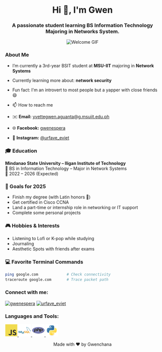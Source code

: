 <h1 align="center">Hi 👋, I'm Gwen</h1>
<h3 align="center">A passionate student learning BS Information Technology Majoring in Networks System.</h3>

<p align="center">
  <img src="https://media1.tenor.com/m/HO6i-dQFawUAAAAC/doraemon.gif"  width="1000" alt="Welcome GIF")>
</p>


### About Me

-  I’m currently a 3rd-year BSIT student at **MSU-IIT** majoring in **Network Systems**
-  Currently learning more about: **network security**
-  Fun fact: I'm an introvert to most people but a yapper with close friends 😄

- 📫 How to reach me
  
- ✉️ **Email:** yvettegwen.aguanta@g.msuiit.edu.ph  
- 🌐 **Facebook:** [gwenespera](https://fb.com/gwenespera)  
- 📸 **Instagram:** [@urfave_eviet](https://instagram.com/urfave_eviet)


### 🎓 Education

**Mindanao State University – Iligan Institute of Technology**  
📍 BS in Information Technology – Major in Network Systems  
📅 2022 – 2026 (Expected)


### 🎯 Goals for 2025

-  Finish my degree (with Latin honors 🤞)
-  Get certified in Cisco CCNA
-  Land a part-time or internship role in networking or IT support
-  Complete some personal projects


### 🎮 Hobbies & Interests

-  Listening to Lofi or K-pop while studying
-  Journaling 
-  Aesthetic Spots with friends after exams

### 💻 Favorite Terminal Commands

```bash
ping google.com             # Check connectivity
traceroute google.com       # Trace packet path

```

<h3 align="left">Connect with me:</h3>
<p align="left">
  <a href="https://fb.com/gwenespera" target="blank"><img align="center" src="https://raw.githubusercontent.com/rahuldkjain/github-profile-readme-generator/master/src/images/icons/Social/facebook.svg" alt="gwenespera" height="30" width="40" /></a>
  <a href="https://instagram.com/urfave_eviet" target="blank"><img align="center" src="https://raw.githubusercontent.com/rahuldkjain/github-profile-readme-generator/master/src/images/icons/Social/instagram.svg" alt="urfave_eviet" height="30" width="40" /></a>
</p>

<h3 align="left">Languages and Tools:</h3>
<p align="left">
  <a href="https://developer.mozilla.org/en-US/docs/Web/JavaScript" target="_blank" rel="noreferrer">
    <img src="https://raw.githubusercontent.com/devicons/devicon/master/icons/javascript/javascript-original.svg" alt="javascript" width="40" height="40"/>
  </a>
  <a href="https://www.mysql.com/" target="_blank" rel="noreferrer">
    <img src="https://raw.githubusercontent.com/devicons/devicon/master/icons/mysql/mysql-original-wordmark.svg" alt="mysql" width="40" height="40"/>
  </a>
  <a href="https://www.php.net" target="_blank" rel="noreferrer">
    <img src="https://raw.githubusercontent.com/devicons/devicon/master/icons/php/php-original.svg" alt="php" width="40" height="40"/>
  </a>
  <a href="https://www.python.org" target="_blank" rel="noreferrer">
    <img src="https://raw.githubusercontent.com/devicons/devicon/master/icons/python/python-original.svg" alt="python" width="40" height="40"/>
  </a>
</p>

<p align="center">Made with ❤️ by Gwenchana</p>
